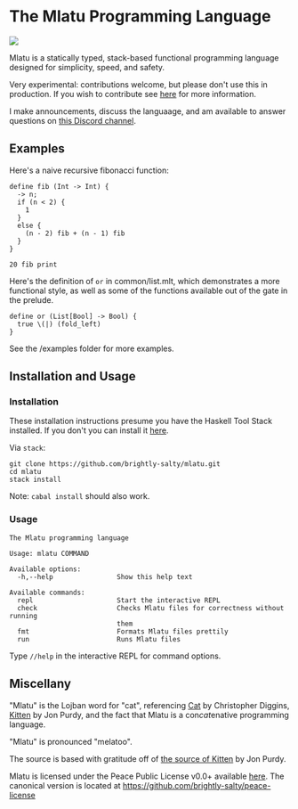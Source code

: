 # The Mlatu Programming Language

[![](https://tokei.rs/b1/github/brightly-salty/mlatu)](https://github.com/XAMPPRocky/tokei)

Mlatu is a statically typed, stack-based functional programming language designed for simplicity, speed, and safety. 

Very experimental: contributions welcome, but please don't use this in production. If you wish to contribute see [here](/CONTRIBUTING.md) for more information.

I make announcements, discuss the languaage, and am available to answer questions on [this Discord channel](https://discord.gg/qNQV6nnAZj).

## Examples

Here's a naive recursive fibonacci function:

```
define fib (Int -> Int) {
  -> n;
  if (n < 2) {
    1
  }
  else {
    (n - 2) fib + (n - 1) fib
  }
}

20 fib print
```

Here's the definition of `or` in common/list.mlt, which demonstrates a more functional style, as well as some of the functions available out of the gate in the prelude.

```
define or (List[Bool] -> Bool) {
  true \(|) (fold_left)
}
```

See the /examples folder for more examples.

## Installation and Usage

### Installation

These installation instructions presume you have the Haskell Tool Stack installed. If you don't you can install it [here][Stack Installation].

Via `stack`:

```
git clone https://github.com/brightly-salty/mlatu.git
cd mlatu
stack install
```

Note: `cabal install` should also work.

### Usage

```
The Mlatu programming language

Usage: mlatu COMMAND

Available options:
  -h,--help                Show this help text

Available commands:
  repl                     Start the interactive REPL
  check                    Checks Mlatu files for correctness without running
                           them
  fmt                      Formats Mlatu files prettily
  run                      Runs Mlatu files
```

Type `//help` in the interactive REPL for command options.

## Miscellany

"Mlatu" is the Lojban word for "cat", referencing [Cat][Cat GitHub] by Christopher Diggins, [Kitten][Kitten Site] by Jon Purdy, and the fact that Mlatu is a con*cat*enative programming language.

"Mlatu" is pronounced "melatoo".

The source is based with gratitude off of [the source of Kitten][Kitten GitHub] by Jon Purdy.

Mlatu is licensed under the Peace Public License v0.0+ available [here](LICENSE.md). The canonical version is located at https://github.com/brightly-salty/peace-license

[Kitten GitHub]: https://github.com/evincarofautumn/kitten

[Kitten Site]: https://kittenlang.org/

[Cat GitHub]: https://github.com/cdiggins/cat-language

[Stack Installation]: https://docs.haskellstack.org/en/stable/install_and_upgrade/